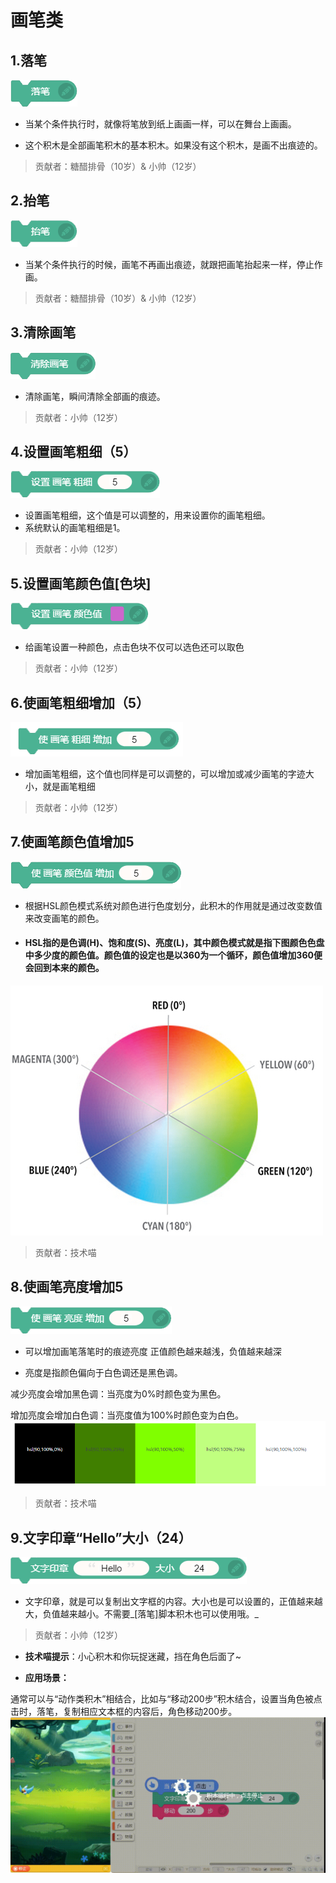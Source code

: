# 画笔类
## 1.落笔

![](./assets/画笔.png)

* 当某个条件执行时，就像将笔放到纸上画画一样，可以在舞台上画画。

* 这个积木是全部画笔积木的基本积木。如果没有这个积木，是画不出痕迹的。

> 贡献者：糖醋排骨（10岁）& 小帅（12岁）

## 2.抬笔

![](./assets/抬笔.png)

* 当某个条件执行的时候，画笔不再画出痕迹，就跟把画笔抬起来一样，停止作画。

> 贡献者：糖醋排骨（10岁）& 小帅（12岁）

## 3.清除画笔

![](./assets/清除画笔.png)

* 清除画笔，瞬间清除全部画的痕迹。

> 贡献者：小帅（12岁）

## 4.设置画笔粗细（5）

![](./assets/设置画笔粗细5.png)

* 设置画笔粗细，这个值是可以调整的，用来设置你的画笔粗细。
* 系统默认的画笔粗细是1。

> 贡献者：小帅（12岁）

## 5.设置画笔颜色值[色块]

![](./assets/设置画笔颜色值.png)

* 给画笔设置一种颜色，点击色块不仅可以选色还可以取色

> 贡献者：小帅（12岁）

## 6.使画笔粗细增加（5） 

![](./assets/使画笔粗细增加5.png)

* 增加画笔粗细，这个值也同样是可以调整的，可以增加或减少画笔的字迹大小，就是画笔粗细

> 贡献者：小帅（12岁）

## 7.使画笔颜色值增加5

![](./assets/使画笔颜色值增加5.png)

* 根据HSL颜色模式系统对颜色进行色度划分，此积木的作用就是通过改变数值来改变画笔的颜色。

* #### HSL指的是色调(H)、饱和度(S)、亮度(L)，其中颜色模式就是指下图颜色色盘中多少度的颜色值。颜色值的设定也是以360为一个循环，颜色值增加360便会回到本来的颜色。

![](./assets/色彩图.jpg)

> 贡献者：技术喵

## 8.使画笔亮度增加5

![](./assets/使画笔亮度增加5.png)

* 可以增加画笔落笔时的痕迹亮度 正值颜色越来越浅，负值越来越深

* 亮度是指颜色偏向于白色调还是黑色调。

减少亮度会增加黑色调：当亮度为0%时颜色变为黑色。

增加亮度会增加白色调：当亮度值为100%时颜色变为白色。![](./assets/QQ截图20170419154814.png)

> 贡献者：技术喵

## 9.文字印章“Hello”大小（24）

![](./assets/文字印章.png)

* 文字印章，就是可以复制出文字框的内容。大小也是可以设置的，正值越来越大，负值越来越小。不需要_\[落笔\]脚本积木也可以使用哦。_

> 贡献者：小帅（12岁）

* **技术喵提示**：小心积木和你玩捉迷藏，挡在角色后面了~

* **应用场景：**

通常可以与“动作类积木”相结合，比如与“移动200步”积木结合，设置当角色被点击时，落笔，复制相应文本框的内容后，角色移动200步。![](./assets/20170419_155520.gif)

